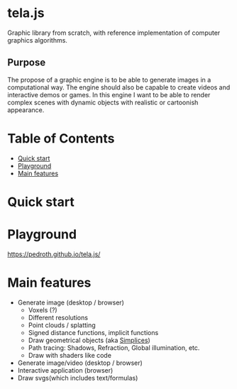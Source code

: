 # tela.js

Graphic library from scratch, with reference implementation of computer graphics algorithms.

## Purpose

The propose of a graphic engine is to be able to generate images in a computational way. The engine should also be capable to create videos and interactive demos or games. In this engine I want to be able to render complex scenes with dynamic objects with realistic or cartoonish appearance.

# Table of Contents

- [Quick start](#quick-start)
- [Playground](#playground)
- [Main features](#main-features)

# Quick start

# Playground

https://pedroth.github.io/tela.js/

# Main features

- Generate image (desktop /  browser)
    - Voxels (?)
    - Different resolutions
    - Point clouds / splatting
    - Signed distance functions, implicit functions
    - Draw geometrical objects (aka [Simplices][simplex])
    - Path tracing: Shadows, Refraction, Global illumination, etc.
    - Draw with shaders like code
- Generate image/video (desktop /  browser)
- Interactive application (browser)
- Draw svgs(which includes text/formulas)


[simplex]: https://en.wikipedia.org/wiki/Simplex

